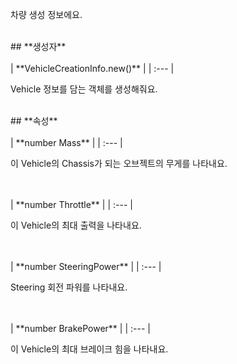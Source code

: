 
차량 생성 정보에요. 
<br>
## **생성자**

<br>
<br>
| **VehicleCreationInfo.new()** |
| :--- |

Vehicle 정보를 담는 객체를 생성해줘요. 
<br>
## **속성**

<br>
<br>
| **number Mass** |
| :--- |

이 Vehicle의 Chassis가 되는 오브젝트의 무게를 나타내요. 
<br>
<br>
| **number Throttle** |
| :--- |

이 Vehicle의 최대 출력을 나타내요. 
<br>
<br>
| **number SteeringPower** |
| :--- |

Steering 회전 파워를 나타내요. 
<br>
<br>
| **number BrakePower** |
| :--- |

이 Vehicle의 최대 브레이크 힘을 나타내요. 
